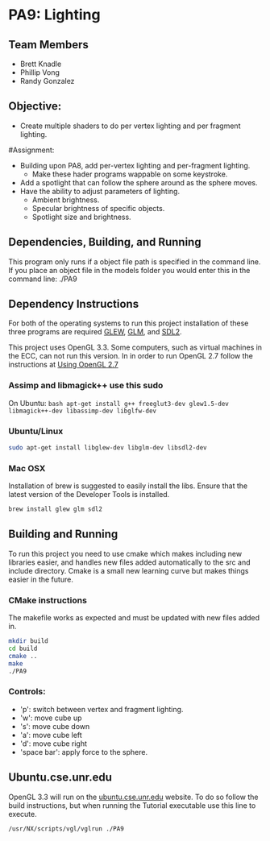 # PA9: Lighting 

## Team Members
- Brett Knadle  
- Phillip Vong  
- Randy Gonzalez  

## Objective:
- Create multiple shaders to do per vertex lighting and per fragment lighting.

#Assignment:
- Building upon PA8, add per-vertex lighting and per-fragment lighting.
	- Make these hader programs wappable on some keystroke.
- Add a spotlight that can follow the sphere around as the sphere moves.
- Have the ability to adjust parameters of lighting.
	- Ambient brightness.
	- Specular brightness of specific objects.
	- Spotlight size and brightness.

## Dependencies, Building, and Running
This program only runs if a object file path is specified in the command line. If you place an object file in the models folder you would enter this in the command line: ./PA9

## Dependency Instructions
For both of the operating systems to run this project installation of these three programs are required [GLEW](http://glew.sourceforge.net/), [GLM](http://glm.g-truc.net/0.9.7/index.html), and [SDL2](https://wiki.libsdl.org/Tutorials).

This project uses OpenGL 3.3. Some computers, such as virtual machines in the ECC, can not run this version. In in order to run OpenGL 2.7 follow the instructions at [Using OpenGL 2.7](https://github.com/HPC-Vis/computer-graphics/wiki/Using-OpenGL-2.7)

### Assimp and libmagick++ use this sudo  
On Ubuntu: 
```bash apt-get install g++ freeglut3-dev glew1.5-dev libmagick++-dev libassimp-dev libglfw-dev```

### Ubuntu/Linux
```bash
sudo apt-get install libglew-dev libglm-dev libsdl2-dev
```

### Mac OSX
Installation of brew is suggested to easily install the libs. Ensure that the latest version of the Developer Tools is installed.
```bash
brew install glew glm sdl2
```

## Building and Running
To run this project you need to use cmake which makes including new libraries easier, and handles new files added automatically to the src and include directory. Cmake is a small new learning curve but makes things easier in the future.

### CMake instructions
The makefile works as expected and must be updated with new files added in.
```bash
mkdir build
cd build
cmake ..
make
./PA9 
```

### Controls:
- 'p': switch between vertex and fragment lighting.  
- 'w': move cube up
- 's': move cube down
- 'a': move cube left
- 'd': move cube right
- 'space bar': apply force to the sphere.


## Ubuntu.cse.unr.edu
OpenGL 3.3 will run on the [ubuntu.cse.unr.edu](https://ubuntu.cse.unr.edu/) website. To do so follow the build instructions, but when running the Tutorial executable use this line to execute.
```bash
/usr/NX/scripts/vgl/vglrun ./PA9
```
